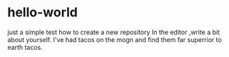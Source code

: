 # hello-world
just a simple test how to create a new repository
In the editor ,write a bit about yourself.
I've had tacos on the mogn and find them far superrior to earth tacos.
